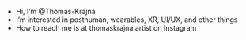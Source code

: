 - Hi, I’m @Thomas-Krajna 
- I’m interested in posthuman, wearables, XR, UI/UX, and other things
- How to reach me is at thomaskrajna.artist on Instagram

<!---
Thomas-Krajna/Thomas-Krajna is a ✨ special ✨ repository because its `README.md` (this file) appears on your GitHub profile.
You can click the Preview link to take a look at your changes.
--->
